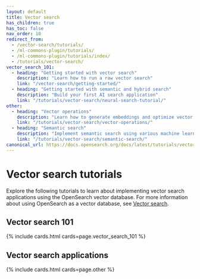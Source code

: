 ```yaml
---
layout: default
title: Vector search
has_children: true
has_toc: false
nav_order: 10
redirect_from:
  - /vector-search/tutorials/
  - /ml-commons-plugin/tutorials/
  - /ml-commons-plugin/tutorials/index/
  - /tutorials/vector-search/
vector_search_101:
  - heading: "Getting started with vector search"
    description: "Learn how to run a raw vector search"
    link: "/vector-search/getting-started/"
  - heading: "Getting started with semantic and hybrid search"
    description: "Build your first AI search application"
    link: "/tutorials/vector-search/neural-search-tutorial/"
other:
  - heading: "Vector operations"
    description: "Learn how to generate embeddings and optimize vector storage"
    link: "/tutorials/vector-search/vector-operations/"
  - heading: "Semantic search"
    description: "Implement semantic search using various machine learning models"
    link: "/tutorials/vector-search/semantic-search/"
canonical_url: https://docs.opensearch.org/docs/latest/tutorials/vector-search/index/
---
```


# Vector search tutorials

Explore the following tutorials to learn about implementing vector search applications using the OpenSearch vector database. For more information about using OpenSearch as a vector database, see [Vector search]({{site.url}}{{site.baseurl}}/vector-search/).

## Vector search 101

{% include cards.html cards=page.vector_search_101 %}

## Vector search applications

{% include cards.html cards=page.other %}